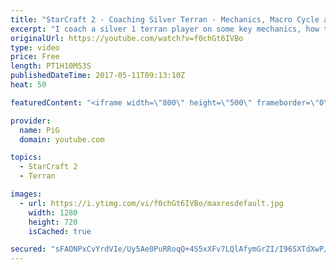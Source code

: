 ```yaml
---
title: "StarCraft 2 - Coaching Silver Terran - Mechanics, Macro Cycle and"
excerpt: "I coach a silver 1 terran player on some key mechanics, how to learn a tight macro cycle and how to understand and improve at Starcraft -- Watch live at https://www.twitch.tv/x5_pig"
originalUrl: https://youtube.com/watch?v=f0chGt6IVBo
type: video
price: Free
length: PT1H10M53S
publishedDateTime: 2017-05-11T09:13:10Z
heat: 50

featuredContent: "<iframe width=\"800\" height=\"500\" frameborder=\"0\" src=\"https://www.youtube.com/embed/f0chGt6IVBo\" allow=\"accelerometer; autoplay; encrypted-media; gyroscope; picture-in-picture\" allowfullscreen></iframe>"

provider:
  name: PiG
  domain: youtube.com

topics:
  - StarCraft 2
  - Terran

images:
  - url: https://i.ytimg.com/vi/f0chGt6IVBo/maxresdefault.jpg
    width: 1280
    height: 720
    isCached: true

secured: "sFAONPxCvYrdVIe/Uy5Ae0PuRRoqQ+4S5xXFv7LQlAfymGrZI/I96SXTdXwP/3a+hybShwzIkvuG6Crw1RT2i0hX34erVIBmwKRpHxcq9xPI7d5UoIsI+xa0GY2vRpPXHroWxAyns5kE8+me/0MAmMrXZhY484xqiTPmmDTkYb5a397CZgwarg+eBh0ZqQJ1y/LD5MZx/BKewdJuvbpG0WFCRgqTVmdllLpxjKZ5Xsv21JCijKLjO9D9SgeX1ieUpNKrOF7YvxDttKnFds4bSpwEX++PLHrHbe3Ihg6wxDkXLqghjADAyvQZbKGqfkFkxo7R8g8xuiz2xENNH+IaUrNxYi/ZTxhUZq79QSWxcU0h4HOGct9ssZI7p+kfg4OVDcBqyjwjGN5VTyhrgl4opGKIq7LoyuZdQgiI5n8v8to=;o/h9bMNTa6IlSqdtXLNCdw=="
---
```


